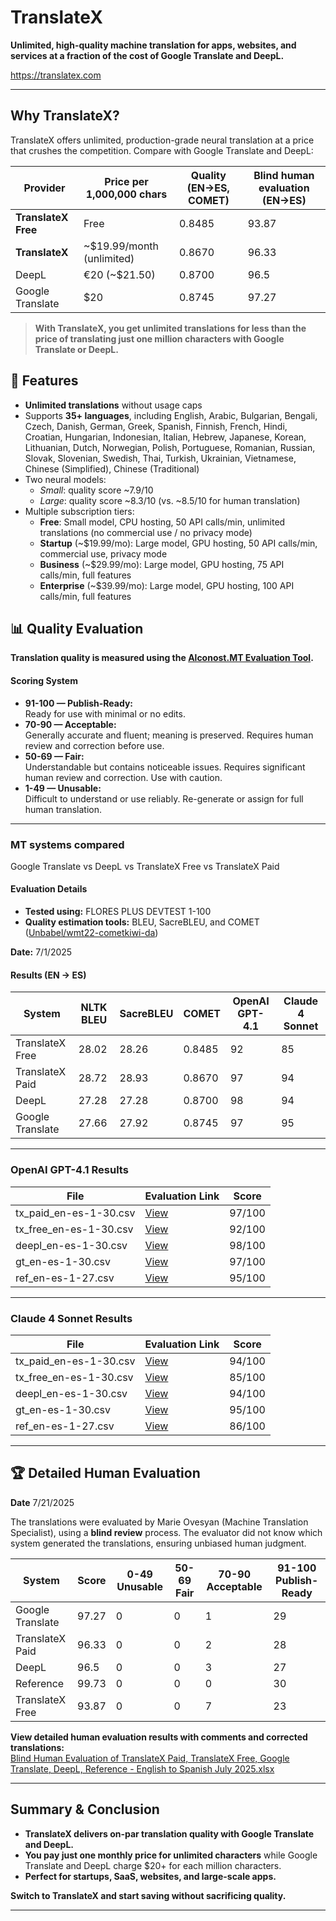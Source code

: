 # TranslateX

**Unlimited, high-quality machine translation for apps, websites, and services at a fraction of the cost of Google Translate and DeepL.**

https://translatex.com

---

## Why TranslateX?

TranslateX offers unlimited, production-grade neural translation at a price that crushes the competition. Compare with Google Translate and DeepL:

| Provider            | Price per 1,000,000 chars | Quality (EN→ES, COMET) | Blind human evaluation (EN→ES) |
|---------------------|---------------------------|------------------------|--------------------------------|
| **TranslateX Free** | Free                      | 0.8485                 | 93.87                          |
| **TranslateX**      | ~$19.99/month (unlimited) | 0.8670                 | 96.33                          |
| DeepL               | €20 (~$21.50)             | 0.8700                 | 96.5                           |
| Google Translate    | $20                       | 0.8745                 | 97.27                          |

> **With TranslateX, you get unlimited translations for less than the price of translating just one million characters with Google Translate or DeepL.**

## 🔧 Features

- **Unlimited translations** without usage caps  
- Supports **35+ languages**, including English, Arabic, Bulgarian, Bengali, Czech, Danish, German, Greek, Spanish, Finnish, French, Hindi, Croatian, Hungarian, Indonesian, Italian, Hebrew, Japanese, Korean, Lithuanian, Dutch, Norwegian, Polish, Portuguese, Romanian, Russian, Slovak, Slovenian, Swedish, Thai, Turkish, Ukrainian, Vietnamese, Chinese (Simplified), Chinese (Traditional)
- Two neural models:
  - *Small*: quality score ~7.9/10
  - *Large*: quality score ~8.3/10 (vs. ~8.5/10 for human translation)  
- Multiple subscription tiers:
  - **Free**: Small model, CPU hosting, 50 API calls/min, unlimited translations (no commercial use / no privacy mode)  
  - **Startup** (~$19.99/mo): Large model, GPU hosting, 50 API calls/min, commercial use, privacy mode  
  - **Business** (~$29.99/mo): Large model, GPU hosting, 75 API calls/min, full features  
  - **Enterprise** (~$39.99/mo): Large model, GPU hosting, 100 API calls/min, full features

## 📊 Quality Evaluation

**Translation quality is measured using the [Alconost.MT Evaluation Tool](https://alconost.mt/evaluate).**

#### Scoring System  

- **91-100 — Publish-Ready:**  
  Ready for use with minimal or no edits.
- **70-90  — Acceptable:**  
  Generally accurate and fluent; meaning is preserved. Requires human review and correction before use.
- **50-69  — Fair:**  
  Understandable but contains noticeable issues. Requires significant human review and correction. Use with caution.
- **1-49   — Unusable:**  
  Difficult to understand or use reliably. Re-generate or assign for full human translation.

---
### MT systems compared
Google Translate vs DeepL vs TranslateX Free vs TranslateX Paid

#### Evaluation Details

- **Tested using:** FLORES PLUS DEVTEST 1-100  
- **Quality estimation tools:** BLEU, SacreBLEU, and COMET ([Unbabel/wmt22-cometkiwi-da](https://huggingface.co/Unbabel/wmt22-cometkiwi-da))

**Date:** 7/1/2025

#### Results (EN → ES)

| System                 | NLTK BLEU | SacreBLEU | COMET        | OpenAI GPT-4.1 | Claude 4 Sonnet |
|------------------------|-----------|-----------|--------------|----------------|-----------------|
| TranslateX Free        | 28.02     | 28.26     | 0.8485       | 92             | 85              |
| TranslateX Paid        | 28.72     | 28.93     | 0.8670       | 97             | 94              |
| DeepL                  | 27.28     | 27.28     | 0.8700       | 98             | 94              |
| Google Translate       | 27.66     | 27.92     | 0.8745       | 97             | 95              |

---

### OpenAI GPT-4.1 Results

| File                       | Evaluation Link                                                                        | Score  |
|----------------------------|----------------------------------------------------------------------------------------|--------|
| tx_paid_en-es-1-30.csv     | [View](https://alconost.mt/evaluate/e9e5d1e9-a064-4dbc-9563-eab0a1ef18b2)             | 97/100 |
| tx_free_en-es-1-30.csv     | [View](https://alconost.mt/evaluate/2fb46b5f-3335-48a7-9ada-0209d73e1203)             | 92/100 |
| deepl_en-es-1-30.csv       | [View](https://alconost.mt/evaluate/2ca42db5-de17-4202-9f5e-1d0a775a2de9)             | 98/100 |
| gt_en-es-1-30.csv          | [View](https://alconost.mt/evaluate/0850ffb7-17c6-44e3-b48b-8f77e998b4dc)             | 97/100 |
| ref_en-es-1-27.csv         | [View](https://alconost.mt/evaluate/8131f46b-1bea-45f2-8ab0-593eff124f8f)             | 95/100 |

---

### Claude 4 Sonnet Results

| File                       | Evaluation Link                                                                        | Score  |
|----------------------------|----------------------------------------------------------------------------------------|--------|
| tx_paid_en-es-1-30.csv     | [View](https://alconost.mt/evaluate/c6c3da9e-62ba-4fc7-923e-e9d71119e620)             | 94/100 |
| tx_free_en-es-1-30.csv     | [View](https://alconost.mt/evaluate/695581a0-7511-4be8-bc21-93d2ba6e5dbd)             | 85/100 |
| deepl_en-es-1-30.csv       | [View](https://alconost.mt/evaluate/71570330-4bff-412d-9ad6-fd02ca3c3099)             | 94/100 |
| gt_en-es-1-30.csv          | [View](https://alconost.mt/evaluate/dc96d64a-f725-4931-916e-59641bd2c31e)             | 95/100 |
| ref_en-es-1-27.csv         | [View](https://alconost.mt/evaluate/32f28085-531d-4e74-a4e6-5d501d7afc62)             | 86/100 |

---

## 🏆 Detailed Human Evaluation

**Date** 7/21/2025

The translations were evaluated by Marie Ovesyan (Machine Translation Specialist), using a **blind review** process. The evaluator did not know which system generated the translations, ensuring unbiased human judgment.

| System           | Score | 0-49 Unusable | 50-69 Fair | 70-90 Acceptable | 91-100 Publish-Ready |
|------------------|-------|---------------|------------|------------------|----------------------|
| Google Translate | 97.27 | 0             | 0          | 1                | 29                   |
| TranslateX Paid  | 96.33 | 0             | 0          | 2                | 28                   |
| DeepL            | 96.5  | 0             | 0          | 3                | 27                   |
| Reference        | 99.73 | 0             | 0          | 0                | 30                   |
| TranslateX Free  | 93.87 | 0             | 0          | 7                | 23                   |

**View detailed human evaluation results with comments and corrected translations:**  
[Blind Human Evaluation of TranslateX Paid, TranslateX Free, Google Translate, DeepL, Reference - English to Spanish July 2025.xlsx](https://github.com/edo888/translatex/raw/refs/heads/main/quality%20evaluation/Blind%20Human%20Evaluation%20of%20TranslateX%20Paid,%20TranslateX%20Free,%20Google%20Translate,%20DeepL,%20Reference%20-%20English%20to%20Spanish%20July%202025.xlsx)

---

## Summary & Conclusion

- **TranslateX delivers on-par translation quality with Google Translate and DeepL.**
- **You pay just one monthly price for unlimited characters** while Google Translate and DeepL charge $20+ for each million characters.
- **Perfect for startups, SaaS, websites, and large-scale apps.**

**Switch to TranslateX and start saving without sacrificing quality.**

---